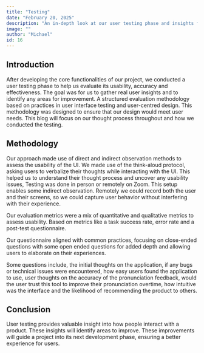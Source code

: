 ```yaml
---
title: "Testing"
date: "February 20, 2025"
description: "An in-depth look at our user testing phase and insights for improving user experience."
image: ""
author: "Michael"
id: 16
---
```


## Introduction

After developing the core functionalities of our project, we conducted a user testing phase to
help us evaluate its usability, accuracy and effectiveness. The goal was for us to gather real
user insights and to identify any areas for improvement. A structured evaluation
methodology based on practices in user interface testing and user-centred design. This
methodology was designed to ensure that our design would meet user needs. This blog will
focus on our thought process throughout and how we conducted the testing.

## Methodology

Our approach made use of direct and indirect observation methods to assess the usability of
the UI. We made use of the think-aloud protocol, asking users to verbalize their thoughts
while interacting with the UI. This helped us to understand their thought process and uncover
any usability issues, Testing was done in person or remotely on Zoom. This setup enables some indirect
observation. Remotely we could record both the user and their screens, so we could capture
user behavior without interfering with their experience.

Our evaluation metrics were a mix of quantitative and qualitative metrics to assess usability.
Based on metrics like a task success rate, error rate and a post-test questionnaire.

Our questionnaire aligned with common practices, focusing on close-ended questions with
some open ended questions for added depth and allowing users to elaborate on their
experiences.

Some questions include, the initial thoughts on the application, if any bugs or technical
issues were encountered, how easy users found the application to use, user thoughts on the
accuracy of the pronunciation feedback, would the user trust this tool to improve their
pronunciation overtime, how intuitive was the interface and the likelihood of recommending
the product to others.

## Conclusion

User testing provides valuable insight into how people interact with a product. These insights
will identify areas to improve. These improvements will guide a project into its next
development phase, ensuring a better experience for users.